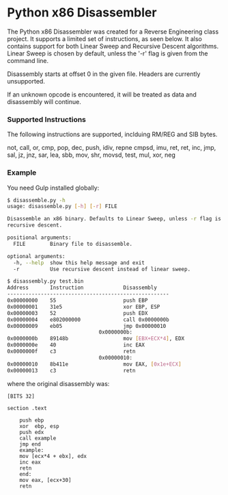 # Python x86 Disassembler

The Python x86 Disassembler was created for a Reverse Engineering class project. It supports a limited set of instructions, as seen below. It also contains support for both Linear Sweep and Recursive Descent algorithms. Linear Sweep is chosen by default, unless the '-r' flag is given from the command line.

Disassembly starts at offset 0 in the given file. Headers are currently unsupported.

If an unknown opcode is encountered, it will be treated as data and disassembly will continue.

### Supported Instructions
The following instructions are supported, inclduing RM/REG and SIB bytes. 

not, call, or, cmp, pop, dec, push, idiv, repne  cmpsd, imu, ret, ret, inc, jmp, sal, jz, jnz, sar, lea, sbb, mov, shr, movsd, test, mul, xor, neg          

### Example

You need Gulp installed globally:

```sh
$ disassemble.py -h
usage: disassemble.py [-h] [-r] FILE

Disassemble an x86 binary. Defaults to Linear Sweep, unless -r flag is set for
recursive descent.

positional arguments:
  FILE        Binary file to disassemble.

optional arguments:
  -h, --help  show this help message and exit
  -r          Use recursive descent instead of linear sweep.

$ disassembly.py test.bin
Address       Instruction             Disassembly
-----------------------------------------------------
0x00000000    55                      push EBP
0x00000001    31e5                    xor EBP, ESP
0x00000003    52                      push EDX
0x00000004    e802000000              call 0x0000000b
0x00000009    eb05                    jmp 0x00000010
			                  0x0000000b:
0x0000000b    89148b                  mov [EBX+ECX*4], EDX
0x0000000e    40                      inc EAX
0x0000000f    c3                      retn
			                  0x00000010:
0x00000010    8b411e                  mov EAX, [0x1e+ECX]
0x00000013    c3                      retn
```
where the original disassembly was:
```
[BITS 32]

section .text

	push ebp
	xor  ebp, esp
	push edx
	call example
	jmp end
	example:
	mov [ecx*4 + ebx], edx
	inc eax
	retn
	end:
	mov eax, [ecx+30]
	retn
```





